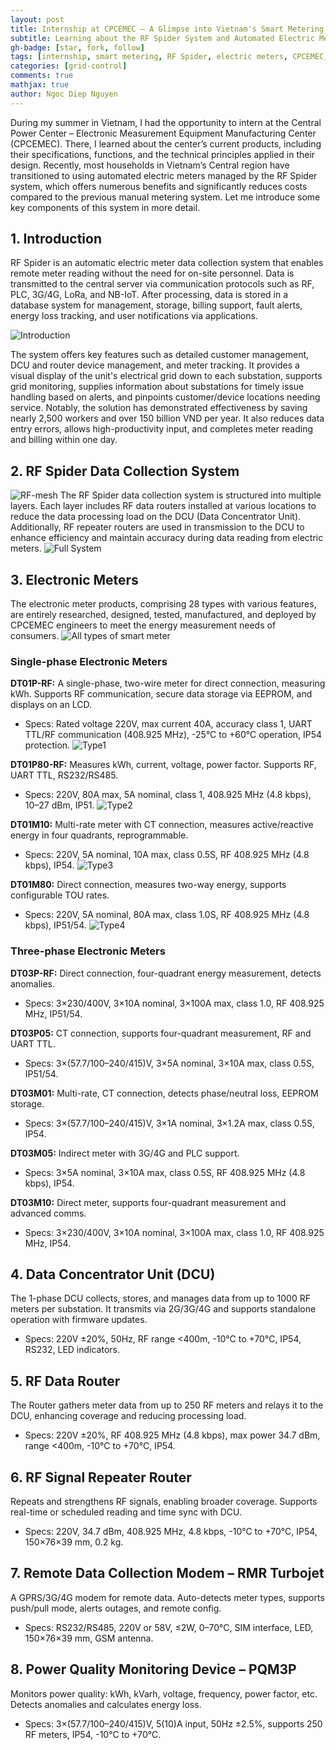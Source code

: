 ```yaml
---
layout: post
title: Internship at CPCEMEC – A Glimpse into Vietnam's Smart Metering Technology
subtitle: Learning about the RF Spider System and Automated Electric Meters
gh-badge: [star, fork, follow]
tags: [internship, smart metering, RF Spider, electric meters, CPCEMEC, Vietnam, energy]
categories: [grid-control]
comments: true
mathjax: true
author: Ngoc Diep Nguyen
---
```


During my summer in Vietnam, I had the opportunity to intern at the Central Power Center – Electronic Measurement Equipment Manufacturing Center (CPCEMEC). There, I learned about the center’s current products, including their specifications, functions, and the technical principles applied in their design. Recently, most households in Vietnam’s Central region have transitioned to using automated electric meters managed by the RF Spider system, which offers numerous benefits and significantly reduces costs compared to the previous manual metering system. Let me introduce some key components of this system in more detail.

## 1. Introduction

RF Spider is an automatic electric meter data collection system that enables remote meter reading without the need for on-site personnel. Data is transmitted to the central server via communication protocols such as RF, PLC, 3G/4G, LoRa, and NB-IoT. After processing, data is stored in a database system for management, storage, billing support, fault alerts, energy loss tracking, and user notifications via applications.

![Introduction](/assets/img/Fig1-post3.png)

The system offers key features such as detailed customer management, DCU and router device management, and meter tracking. It provides a visual display of the unit's electrical grid down to each substation, supports grid monitoring, supplies information about substations for timely issue handling based on alerts, and pinpoints customer/device locations needing service. Notably, the solution has demonstrated effectiveness by saving nearly 2,500 workers and over 150 billion VND per year. It also reduces data entry errors, allows high-productivity input, and completes meter reading and billing within one day.

## 2. RF Spider Data Collection System
![RF-mesh](/assets/img/Fig2-post3.png)
The RF Spider data collection system is structured into multiple layers. Each layer includes RF data routers installed at various locations to reduce the data processing load on the DCU (Data Concentrator Unit). Additionally, RF repeater routers are used in transmission to the DCU to enhance efficiency and maintain accuracy during data reading from electric meters.
![Full System](/assets/img/Fig3-post3.png)
## 3. Electronic Meters

The electronic meter products, comprising 28 types with various features, are entirely researched, designed, tested, manufactured, and deployed by CPCEMEC engineers to meet the energy measurement needs of consumers.
![All types of smart meter](/assets/img/Fig3-post4.png)

### Single-phase Electronic Meters

**DT01P-RF:** A single-phase, two-wire meter for direct connection, measuring kWh. Supports RF communication, secure data storage via EEPROM, and displays on an LCD.

- Specs: Rated voltage 220V, max current 40A, accuracy class 1, UART TTL/RF communication (408.925 MHz), -25°C to +60°C operation, IP54 protection.
![Type1](/assets/img/Fig4-post3.png)

**DT01P80-RF:** Measures kWh, current, voltage, power factor. Supports RF, UART TTL, RS232/RS485.

- Specs: 220V, 80A max, 5A nominal, class 1, 408.925 MHz (4.8 kbps), 10–27 dBm, IP51.
![Type2](/assets/img/Fig5-post3.png)

**DT01M10:** Multi-rate meter with CT connection, measures active/reactive energy in four quadrants, reprogrammable.

- Specs: 220V, 5A nominal, 10A max, class 0.5S, RF 408.925 MHz (4.8 kbps), IP54.
![Type3](/assets/img/Fig6-post3.png)

**DT01M80:** Direct connection, measures two-way energy, supports configurable TOU rates.

- Specs: 220V, 5A nominal, 80A max, class 1.0S, RF 408.925 MHz (4.8 kbps), IP51/54.
![Type4](/assets/img/Fig7-post3.png)

### Three-phase Electronic Meters

**DT03P-RF:** Direct connection, four-quadrant energy measurement, detects anomalies.

- Specs: 3×230/400V, 3×10A nominal, 3×100A max, class 1.0, RF 408.925 MHz, IP51/54.

**DT03P05:** CT connection, supports four-quadrant measurement, RF and UART TTL.

- Specs: 3×(57.7/100–240/415)V, 3×5A nominal, 3×10A max, class 0.5S, IP51/54.

**DT03M01:** Multi-rate, CT connection, detects phase/neutral loss, EEPROM storage.

- Specs: 3×(57.7/100–240/415)V, 3×1A nominal, 3×1.2A max, class 0.5S, IP54.

**DT03M05:** Indirect meter with 3G/4G and PLC support.

- Specs: 3×5A nominal, 3×10A max, class 0.5S, RF 408.925 MHz (4.8 kbps), IP54.

**DT03M10:** Direct meter, supports four-quadrant measurement and advanced comms.

- Specs: 3×230/400V, 3×10A nominal, 3×100A max, class 1.0, RF 408.925 MHz, IP54.

## 4. Data Concentrator Unit (DCU)

The 1-phase DCU collects, stores, and manages data from up to 1000 RF meters per substation. It transmits via 2G/3G/4G and supports standalone operation with firmware updates.

- Specs: 220V ±20%, 50Hz, RF range <400m, -10°C to +70°C, IP54, RS232, LED indicators.

## 5. RF Data Router

The Router gathers meter data from up to 250 RF meters and relays it to the DCU, enhancing coverage and reducing processing load.

- Specs: 220V ±20%, RF 408.925 MHz (4.8 kbps), max power 34.7 dBm, range <400m, -10°C to +70°C, IP54.

## 6. RF Signal Repeater Router

Repeats and strengthens RF signals, enabling broader coverage. Supports real-time or scheduled reading and time sync with DCU.

- Specs: 220V, 34.7 dBm, 408.925 MHz, 4.8 kbps, -10°C to +70°C, IP54, 150×76×39 mm, 0.2 kg.

## 7. Remote Data Collection Modem – RMR Turbojet

A GPRS/3G/4G modem for remote data. Auto-detects meter types, supports push/pull mode, alerts outages, and remote config.

- Specs: RS232/RS485, 220V or 58V, ≤2W, 0–70°C, SIM interface, LED, 150×76×39 mm, GSM antenna.

## 8. Power Quality Monitoring Device – PQM3P

Monitors power quality: kWh, kVarh, voltage, frequency, power factor, etc. Detects anomalies and calculates energy loss.

- Specs: 3×(57.7/100–240/415)V, 5(10)A input, 50Hz ±2.5%, supports 250 RF meters, IP54, -10°C to +70°C.
